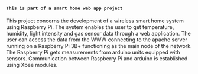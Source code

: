 #### `This is part of a smart home web app project`

This project concerns the development of a wireless smart home system using Raspberry Pi.
The system enables the user to get temperature, humidity,  light intensity and gas sensor data through a web application.
The user can access the data from the WWW connecting to the apache server running on a Raspberry Pi 3B+ functioning as 
the main node of the network. The Raspberry Pi gets measurements from arduino units equipped with sensors. 
Communication between Raspberry Pi and arduino is established using Xbee modules. 
